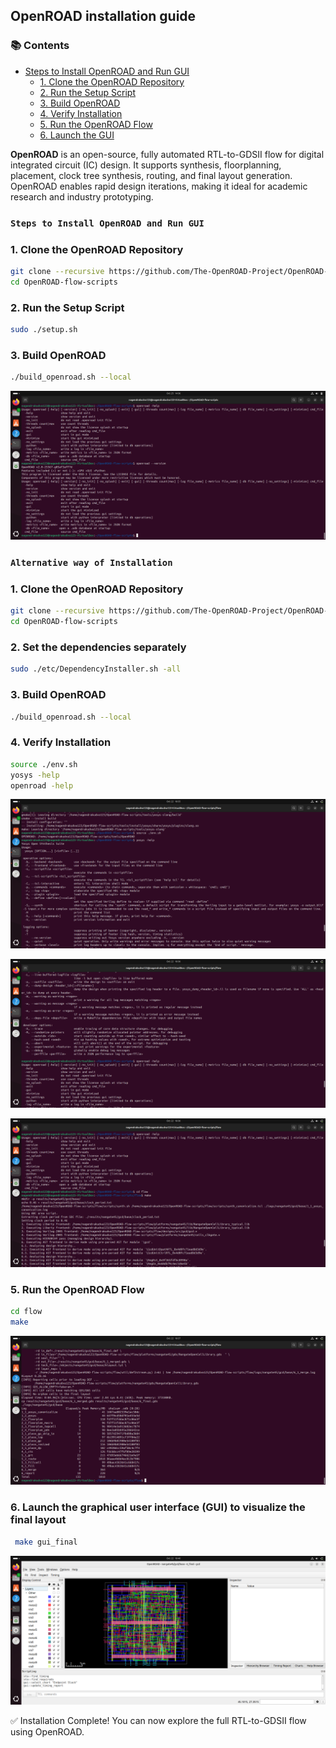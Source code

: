 ## OpenROAD installation guide

### 📚 Contents

  - [Steps to Install OpenROAD and Run GUI](#steps-to-install-openroad-and-run-gui)
    - [1. Clone the OpenROAD Repository](#1-clone-the-openroad-repository)
    - [2. Run the Setup Script](#2-run-the-setup-script)
    - [3. Build OpenROAD](#3-build-openroad)
    - [4. Verify Installation](#4-verify-installation)
    - [5. Run the OpenROAD Flow](#5-run-the-openroad-flow)
    - [6. Launch the GUI](#6-launch-the-graphical-user-interface-gui-to-visualize-the-final-layout)


**OpenROAD** is an open-source, fully automated RTL-to-GDSII flow for digital integrated circuit (IC) design. It supports synthesis, floorplanning, placement, clock tree synthesis, routing, and final layout generation. OpenROAD enables rapid design iterations, making it ideal for academic research and industry prototyping.

### `Steps to Install OpenROAD and Run GUI`

### 1. Clone the OpenROAD Repository

```bash
git clone --recursive https://github.com/The-OpenROAD-Project/OpenROAD-flow-scripts
cd OpenROAD-flow-scripts
```

### 2. Run the Setup Script

```bash
sudo ./setup.sh
```

### 3. Build OpenROAD

```bash
./build_openroad.sh --local
```

![Alt Text](openroad.png)


### `Alternative way of Installation`

### 1. Clone the OpenROAD Repository

```bash
git clone --recursive https://github.com/The-OpenROAD-Project/OpenROAD-flow-scripts
cd OpenROAD-flow-scripts
```

### 2. Set the dependencies separately

```bash
sudo ./etc/DependencyInstaller.sh -all
```

### 3. Build OpenROAD

```bash
./build_openroad.sh --local
```

### 4. Verify Installation

```bash
source ./env.sh
yosys -help  
openroad -help
```
![Alt Text](verify.png)


![Alt Text](verify2.png)


![Alt Text](verify3.png)


### 5. Run the OpenROAD Flow

```bash
cd flow
make
```

![Alt Text](final_gds.png)

### 6. Launch the graphical user interface (GUI) to visualize the final layout

```bash
 make gui_final
```

![Alt Text](gui_final.png)

✅ Installation Complete! You can now explore the full RTL-to-GDSII flow using OpenROAD.

